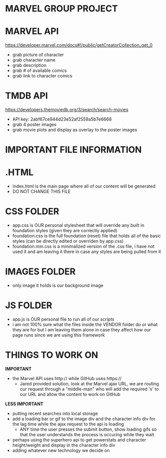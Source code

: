 # MARVEL GROUP PROJECT 

# MARVEL API
https://developer.marvel.com/docs#!/public/getCreatorCollection_get_0
* grab picture of character
* grab character name
* grab description
* grab # of available comics
* grab link to character comics

# TMDB API
https://developers.themoviedb.org/3/search/search-movies
* API key: 2abf67ce944d23e52af2559a5b7e6668
* grab 4 poster images
* grab movie plots and display as overlay to the poster images

# IMPORTANT FILE INFORMATION
# .HTML
* index.html is the main page where all of our content will be generated
* DO NOT CHANGE THIS FILE

# CSS FOLDER
* app.css is OUR personal stylesheet that will override any built in foundation styles (given they are correctly applied)
* foundation.css is the full foundation (reset) file that holds all of the basic styles (can be directly edited or overriden by app.css)
* foundation.min.css is a minimalized version of the .css file, i have not used it and am leaving it there in case any styles are being pulled from it

# IMAGES FOLDER
* only image it holds is our background image

# JS FOLDER
* app.js is OUR personal file to run all of our scripts
* i am not 100% sure what the files inside the VENDOR folder do or what they are for but I am leaving them alone in case they affect how our page runs since we are using this framework

# THINGS TO WORK ON
**IMPORTANT**
* the Marvel API uses http:// while GitHub uses https:// 
    * Jared provided solution, look at the Marvel ajax URL, we are routing our request through a "middle-man" who will add the required 's' to our URL and allow the content to work on GitHub
    
**LESS IMPORTANT**   
* putting recent searches into local storage
* add a loading bar or gif to the image div and the character info div for the lag time while the ajax request to the api is loading
    * ANY time the user presses the submit button, show loading gifs so that the user understands the process is occuring while they wait
* perhaps using the superhero api to get powerstats and character height/weight and display in the character info div
* adding whatever new technology we decide on 